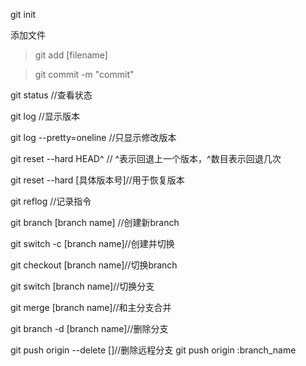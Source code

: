 git init

添加文件
 >git add [filename]

 >git commit -m "commit"

 git status //查看状态

 git log //显示版本

 git log --pretty=oneline //只显示修改版本

 git reset --hard HEAD^ // ^表示回退上一个版本，^数目表示回退几次

 git reset --hard [具体版本号]//用于恢复版本

 git reflog //记录指令

 git branch [branch name] //创建新branch

 git switch -c [branch name]//创建并切换

 git checkout [branch name]//切换branch

 git switch [branch name]//切换分支

 git merge [branch name]//和主分支合并

 git branch -d [branch name]//删除分支
 
 git push origin --delete []//删除远程分支
 git push origin :branch_name
